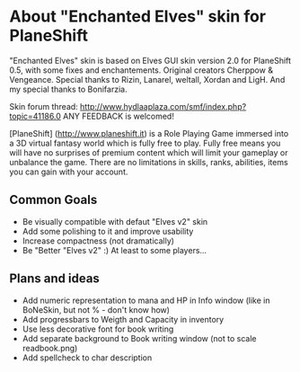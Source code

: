 # About "Enchanted Elves" skin for PlaneShift

"Enchanted Elves" skin is based on Elves GUI skin version 2.0 for PlaneShift 0.5, with some fixes and enchantements. Original creators Cherppow &amp; Vengeance. Special thanks to Rizin, Lanarel, weltall, Xordan and LigH. And my special thanks to Bonifarzia.

Skin forum thread: http://www.hydlaaplaza.com/smf/index.php?topic=41186.0
ANY FEEDBACK is welcomed!

[PlaneShift] (http://www.planeshift.it) is a Role Playing Game immersed into a 3D virtual fantasy world which is fully free to play. Fully free means you will have no surprises of premium content which will limit your gameplay or unbalance the game. There are no limitations in skills, ranks, abilities, items you can gain with your account.

## Common Goals

* Be visually compatible with defaut "Elves v2" skin
* Add some polishing to it and improve usability
* Increase compactness (not dramatically)
* Be "Better "Elves v2" :) At least to some players...

## Plans and ideas
   
* Add numeric representation to mana and HP in Info window (like in BoNeSkin, but not % - don't know how)
* Add progressbars to Weigth and Capacity in inventory
* Use less decorative font for book writing
* Add separate background to Book writing window (not to scale readbook.png)  
* Add spellcheck to char description




